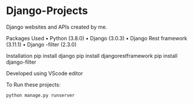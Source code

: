 # Django-Projects
Django websites and APIs created by me.


Packages Used
•	Python (3.8.0)
•	Django (3.0.3)
•	Django Rest framework (3.11.1)
•	Django -filter (2.3.0)


Installation
pip install django
pip install djangorestframework
pip install django-filter

Developed using VScode editor

To Run these projects:

    python manage.py runserver

